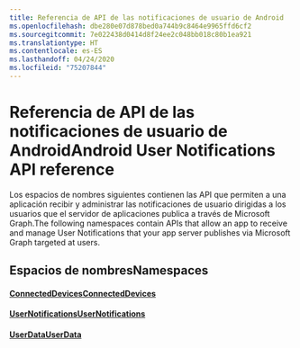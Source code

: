 ```yaml
---
title: Referencia de API de las notificaciones de usuario de Android
ms.openlocfilehash: dbe280e07d878bed0a744b9c8464e9965ffd6cf2
ms.sourcegitcommit: 7e022438d0414d8f24ee2c048bb018c80b1ea921
ms.translationtype: HT
ms.contentlocale: es-ES
ms.lasthandoff: 04/24/2020
ms.locfileid: "75207844"
---
```

# <a name="android-user-notifications-api-reference"></a><span data-ttu-id="b274b-102">Referencia de API de las notificaciones de usuario de Android</span><span class="sxs-lookup"><span data-stu-id="b274b-102">Android User Notifications API reference</span></span>

<span data-ttu-id="b274b-103">Los espacios de nombres siguientes contienen las API que permiten a una aplicación recibir y administrar las notificaciones de usuario dirigidas a los usuarios que el servidor de aplicaciones publica a través de Microsoft Graph.</span><span class="sxs-lookup"><span data-stu-id="b274b-103">The following namespaces contain APIs that allow an app to receive and manage User Notifications that your app server publishes via Microsoft Graph targeted at users.</span></span> 

## <a name="namespaces"></a><span data-ttu-id="b274b-104">Espacios de nombres</span><span class="sxs-lookup"><span data-stu-id="b274b-104">Namespaces</span></span>

#### <a name="connecteddevices"></a>[<span data-ttu-id="b274b-105">ConnectedDevices</span><span class="sxs-lookup"><span data-stu-id="b274b-105">ConnectedDevices</span></span>](https://docs.microsoft.com/java/api/com.microsoft.connecteddevices)
#### <a name="usernotifications"></a>[<span data-ttu-id="b274b-106">UserNotifications</span><span class="sxs-lookup"><span data-stu-id="b274b-106">UserNotifications</span></span>]( https://docs.microsoft.com/java/api/com.microsoft.connecteddevices.usernotifications)
#### <a name="userdata"></a>[<span data-ttu-id="b274b-107">UserData</span><span class="sxs-lookup"><span data-stu-id="b274b-107">UserData</span></span>](https://docs.microsoft.com/java/api/com.microsoft.connecteddevices.userdata)
